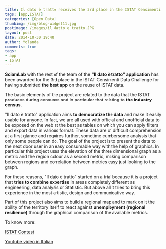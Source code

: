 ```yaml
---
title: Il dato è tratto receives the 3rd place in the ISTAT Censimenti Data Challenge
tags: [app,ISTAT]
categories: [Open Data]
thumbimg: /img/blog-widget11.jpg
postimage: /images/il datto e tratto.JPG
layout: post
date: 2014-10-30 19:40
author: Yolanda
comments: true
tags:
- app
- ISTAT
---
```



**SciamLab** with the rest of the team of the **"Il dato è tratto" application** has been awarded for the 3rd place in the ISTAT Censimenti Data Challenge for having submitted **the best app** on the reuse of ISTAT data.

The basic elements of the project are related to the data that the ISTAT produces during censuses and in particular that relating to **the industry census**.

"Il dato è tratto" application aims **to democratize the data** and make it easily usable for anyone. In fact, we are all used with official and unofficial data to be exposed on the web at the best as tables on which you can apply filters and export data in various format. These data are of difficult comprehension at a first glance and requires further, sometime cumbersome analysis that only some people can do. The goal of the project is to present the data to the next door user in an easy consumable way with the help of graphics. In particular this project uses the elevation of the three dimensional graph as a metric and the region colour as a second metric, making comparison between regions and correlation between metrics easy just looking to the graph.

For these reasons, "Il dato è tratto" started on a trial because it is a project that **tries to combine expertise** in areas completely different as engineering, data analysis or Statistic. But above all it tries to bring this experience in the most artistic, design and communicative way.

Part of this project also aims to build a regional map and to mark on it the ability of the territory itself to react against **unemployment (regional resilience)** through the graphical comparison of the available metrics.




To know more: 

[ISTAT Contest](http://istatcontest.sciamlab.com/)

[Youtube video in Italian](http://youtu.be/ObgKlNIxJQk) 
